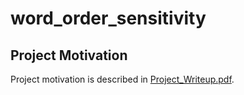 # word_order_sensitivity

## Project Motivation
Project motivation is described in [Project_Writeup.pdf](Project_Writeup.pdf).

